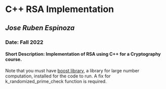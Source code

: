 # **C++ RSA Implementation**
## *Jose Ruben Espinoza*
### Date: Fall 2022
#### Short Description: Implementation of RSA using C++ for a Cryptography course. 

Note that you must have [boost library](https://www.boost.org/), a library for large number computation, installed for the code to run. A fix for k_randomized_prime_check function is required.
